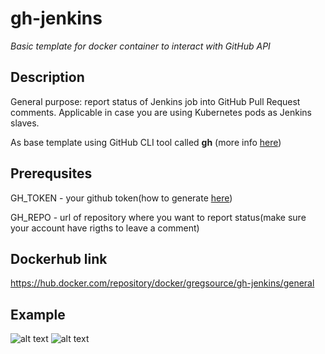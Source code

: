 # gh-jenkins

*Basic template for docker container to interact with GitHub API*

## Description
General purpose: report status of Jenkins job into GitHub Pull Request comments. Applicable in case you are using Kubernetes pods as Jenkins slaves.
 
 As base template using GitHub CLI tool called **gh** (more info [here](https://cli.github.com/manual/index))

## Prerequsites 
GH_TOKEN - your github token(how to generate [here](https://docs.github.com/en/enterprise-server@3.4/authentication/keeping-your-account-and-data-secure/creating-a-personal-access-token))

GH_REPO - url of repository where you want to report status(make sure your account have rigths to leave a comment)

## Dockerhub link 

https://hub.docker.com/repository/docker/gregsource/gh-jenkins/general

## Example 

![alt text](https://github.com/greg-source/gh-jenkins/tree/main/images/image1.png)
![alt text](https://github.com/greg-source/gh-jenkins/tree/main/images/image2.png)
